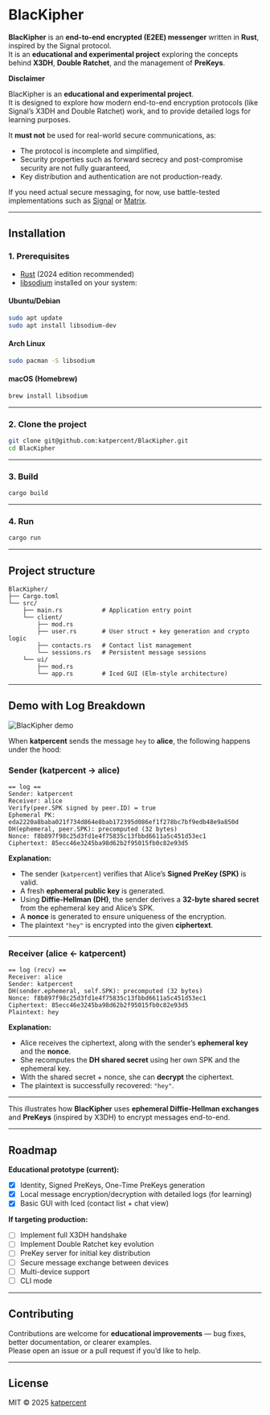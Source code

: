 # BlacKipher

**BlacKipher** is an **end-to-end encrypted (E2EE) messenger** written in **Rust**, inspired by the Signal protocol.  
It is an **educational and experimental project** exploring the concepts behind **X3DH**, **Double Ratchet**, and the management of **PreKeys**.

**Disclaimer**

BlacKipher is an **educational and experimental project**.  
It is designed to explore how modern end-to-end encryption protocols (like Signal’s X3DH and Double Ratchet) work, and to provide detailed logs for learning purposes.  

It **must not** be used for real-world secure communications, as:
- The protocol is incomplete and simplified,
- Security properties such as forward secrecy and post-compromise security are not fully guaranteed,
- Key distribution and authentication are not production-ready.

If you need actual secure messaging, for now, use battle-tested implementations such as [Signal](https://signal.org/) or [Matrix](https://matrix.org/).

---

## Installation

### 1. Prerequisites

* [Rust](https://www.rust-lang.org/tools/install) (2024 edition recommended)
* [libsodium](https://libsodium.gitbook.io/doc/installation) installed on your system:

#### Ubuntu/Debian

```bash
sudo apt update
sudo apt install libsodium-dev
````

#### Arch Linux

```bash
sudo pacman -S libsodium
```

#### macOS (Homebrew)

```bash
brew install libsodium
```

---

### 2. Clone the project

```bash
git clone git@github.com:katpercent/BlacKipher.git
cd BlacKipher
```

---

### 3. Build

```bash
cargo build
```

---

### 4. Run

```bash
cargo run
```

---

## Project structure

```
BlacKipher/
├── Cargo.toml
└── src/
    ├── main.rs           # Application entry point
    └── client/
        ├── mod.rs
        ├── user.rs       # User struct + key generation and crypto logic
        ├── contacts.rs   # Contact list management
        └── sessions.rs   # Persistent message sessions
    └── ui/
        ├── mod.rs
        └── app.rs        # Iced GUI (Elm-style architecture)
```

---

## Demo with Log Breakdown

![BlacKipher demo](screenshot/demo.bmp)

When **katpercent** sends the message `hey` to **alice**, the following happens under the hood:

### Sender (katpercent → alice)

```
== log ==
Sender: katpercent
Receiver: alice
Verify(peer.SPK signed by peer.ID) = true
Ephemeral PK: eda2220a8baba021f734d864e8bab172395d086ef1f278bc7bf9edb48e9a850d
DH(ephemeral, peer.SPK): precomputed (32 bytes)
Nonce: f8b897f98c25d3fd1e4f75835c13fbbd6611a5c451d53ec1
Ciphertext: 85ecc46e3245ba98d62b2f95015fb0c82e93d5
```

**Explanation:**

* The sender (`katpercent`) verifies that Alice’s **Signed PreKey (SPK)** is valid.
* A fresh **ephemeral public key** is generated.
* Using **Diffie-Hellman (DH)**, the sender derives a **32-byte shared secret** from the ephemeral key and Alice’s SPK.
* A **nonce** is generated to ensure uniqueness of the encryption.
* The plaintext `"hey"` is encrypted into the given **ciphertext**.

---

### Receiver (alice ← katpercent)

```
== log (recv) ==
Receiver: alice
Sender: katpercent
DH(sender.ephemeral, self.SPK): precomputed (32 bytes)
Nonce: f8b897f98c25d3fd1e4f75835c13fbbd6611a5c451d53ec1
Ciphertext: 85ecc46e3245ba98d62b2f95015fb0c82e93d5
Plaintext: hey
```

**Explanation:**

* Alice receives the ciphertext, along with the sender’s **ephemeral key** and the **nonce**.
* She recomputes the **DH shared secret** using her own SPK and the ephemeral key.
* With the shared secret + nonce, she can **decrypt** the ciphertext.
* The plaintext is successfully recovered: `"hey"`.

---

This illustrates how **BlacKipher** uses **ephemeral Diffie-Hellman exchanges** and **PreKeys** (inspired by X3DH) to encrypt messages end-to-end.


---

## Roadmap

**Educational prototype (current):**
- [x] Identity, Signed PreKeys, One-Time PreKeys generation  
- [x] Local message encryption/decryption with detailed logs (for learning)  
- [x] Basic GUI with Iced (contact list + chat view)  

**If targeting production:**
- [ ] Implement full X3DH handshake  
- [ ] Implement Double Ratchet key evolution  
- [ ] PreKey server for initial key distribution  
- [ ] Secure message exchange between devices  
- [ ] Multi-device support  
- [ ] CLI mode  

---

## Contributing

Contributions are welcome for **educational improvements** — bug fixes, better documentation, or clearer examples.  
Please open an issue or a pull request if you’d like to help.

---

## License

MIT © 2025 [katpercent](https://github.com/katpercent)
